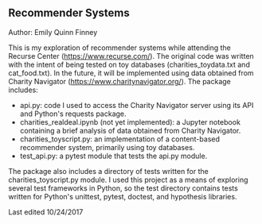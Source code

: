 ## Recommender Systems
Author: Emily Quinn Finney

This is my exploration of recommender systems while attending the Recurse 
Center (https://www.recurse.com/). The original code was written with the 
intent of being tested on toy databases (charities_toydata.txt and 
cat_food.txt). In the future, it will be implemented using data obtained
from Charity Navigator (https://www.charitynavigator.org/). The package 
includes:

* api.py: code I used to access the Charity Navigator server using its API and 
Python's requests package.
* charities_realdeal.ipynb (not yet implemented): a Jupyter notebook 
containing a brief analysis of data obtained from Charity Navigator. 
* charities_toyscript.py: an implementation of a content-based recommender 
system, primarily using toy databases. 
* test_api.py: a pytest module that tests the api.py module.

The package also includes a directory of tests written for the 
charities_toyscript.py module. I used this project as a means of exploring 
several test frameworks in Python, so the test directory contains tests written
for Python's unittest, pytest, doctest, and hypothesis libraries. 

Last edited 10/24/2017